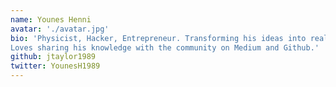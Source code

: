 ```yaml
---
name: Younes Henni
avatar: './avatar.jpg'
bio: 'Physicist, Hacker, Entrepreneur. Transforming his ideas into real-world products using technologies such as React Native, AWS, and serverless. 
Loves sharing his knowledge with the community on Medium and Github.'
github: jtaylor1989
twitter: YounesH1989
---
```

